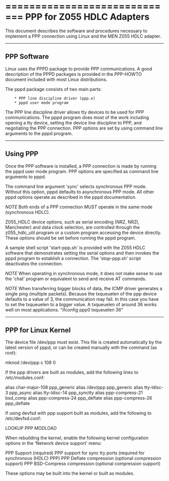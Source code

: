 =============================
 PPP for Z055 HDLC Adapters
=============================

This document describes the software and procedures necessary to implement
a PPP connection using Linux and the MEN Z055 HDLC adapter.


------------
PPP Software
------------

Linux uses the PPPD package to provide PPP communications. A good
description of the PPPD packages is provided in the PPP-HOWTO document
included with most Linux distributions.

The pppd package consists of two main parts:

        * PPP line discipline driver (ppp.o)
        * pppd user mode program

The PPP line discipline driver allows tty devices to be used for PPP
communications. The pppd program does most of the work including opening a
tty device, setting the device line discipline to PPP, and negotiating the
PPP connection. PPP options are set by using command line arguments to the
pppd program.


---------
Using PPP
---------

Once the PPP software is installed, a PPP connection is made by running
the pppd user mode program. PPP options are specified as command line
arguments to pppd.

The command line argument 'sync' selects synchronous PPP mode. Without
this option, pppd defaults to asynchronous PPP mode. All other pppd
options operate as described in the pppd documentation.

*NOTE* Both ends of a PPP connection *MUST* operate in the same mode
       (synchronous HDLC).

Z055_HDLC device options, such as serial encoding (NRZ, NRZI, Manchester)
and data clock selection, are controlled through the z055_hdlc_util
program or a custom program accessing the device directly.
These options should be set before running the pppd program.

A sample shell script 'start-ppp.sh' is provided with the Z055 HDLC
software that demonstrates setting the serial options and then invokes the
pppd program to establish a connection. The 'stop-ppp.sh' script
deactivates the connection.

*NOTE* When operating in synchronous mode, it does not make sense to use
       the 'chat' program or equivalent to send and receive AT commands.

*NOTE* When transferring bigger blocks of data, the ICMP driver generates
       a single ping (multiple packets). Because the txqueuelen of the ppp
       device defaults to a value of 3, the communication may fail.
       In this case you have to set the txqueuelen to a bigger value. A
       txqueuelen of around 36 works well on most applications.
       "ifconfig ppp0 txqueuelen 36"


--------------------
PPP for Linux Kernel
--------------------

The device file /dev/ppp must exist. This file is created automatically by
the latest version of pppd, or can be created manually with the command
(as root):

mknod /dev/ppp c 108 0

If the ppp drivers are built as modules, add the following lines to
/etc/modules.conf:

alias char-major-108    ppp_generic
alias /dev/ppp          ppp_generic
alias tty-ldisc-3       ppp_async
alias tty-ldisc-14      ppp_synctty
alias ppp-compress-21   bsd_comp
alias ppp-compress-24   ppp_deflate
alias ppp-compress-26   ppp_deflate

If using devfsd with ppp support built as modules, add the following to
/etc/devfsd.conf:

LOOKUP        PPP        MODLOAD

When rebuilding the kernel, enable the following kernel configuration
options in the 'Network device support' menu:

PPP Support (required)
PPP support for sync tty ports (required for synchronous (HDLC) PPP)
PPP Deflate compression (optional compression support)
PPP BSD-Compress compression (optional compression support)

These options may be built into the kernel or built as modules.

